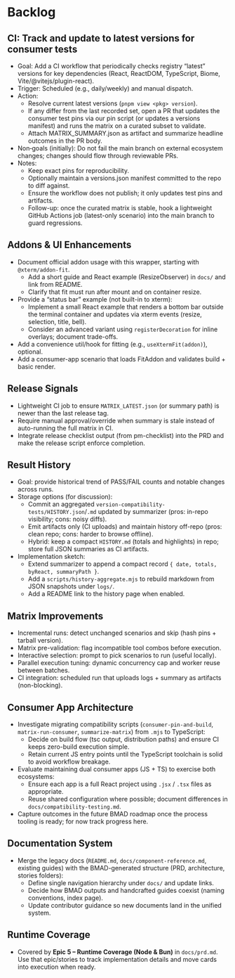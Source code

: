 # Backlog

## CI: Track and update to latest versions for consumer tests

- Goal: Add a CI workflow that periodically checks registry “latest” versions for key dependencies (React, ReactDOM, TypeScript, Biome, Vite/@vitejs/plugin-react).
- Trigger: Scheduled (e.g., daily/weekly) and manual dispatch.
- Action:
  - Resolve current latest versions (`pnpm view <pkg> version`).
  - If any differ from the last recorded set, open a PR that updates the consumer test pins via our pin script (or updates a versions manifest) and runs the matrix on a curated subset to validate.
  - Attach MATRIX_SUMMARY.json as artifact and summarize headline outcomes in the PR body.
- Non‑goals (initially): Do not fail the main branch on external ecosystem changes; changes should flow through reviewable PRs.
- Notes:
  - Keep exact pins for reproducibility.
  - Optionally maintain a versions.json manifest committed to the repo to diff against.
  - Ensure the workflow does not publish; it only updates test pins and artifacts.
  - Follow-up: once the curated matrix is stable, hook a lightweight GitHub Actions job (latest-only scenario) into the main branch to guard regressions.

## Addons & UI Enhancements

- Document official addon usage with this wrapper, starting with `@xterm/addon-fit`.
  - Add a short guide and React example (ResizeObserver) in `docs/` and link from README.
  - Clarify that fit must run after mount and on container resize.
- Provide a “status bar” example (not built-in to xterm):
  - Implement a small React example that renders a bottom bar outside the terminal container and updates via xterm events (resize, selection, title, bell).
  - Consider an advanced variant using `registerDecoration` for inline overlays; document trade-offs.
- Add a convenience util/hook for fitting (e.g., `useXtermFit(addon)`), optional.
- Add a consumer-app scenario that loads FitAddon and validates build + basic render.

## Release Signals

- Lightweight CI job to ensure `MATRIX_LATEST.json` (or summary path) is newer than the last release tag.
- Require manual approval/override when summary is stale instead of auto-running the full matrix in CI.
- Integrate release checklist output (from pm-checklist) into the PRD and make the release script enforce completion.

## Result History

- Goal: provide historical trend of PASS/FAIL counts and notable changes across runs.
- Storage options (for discussion):
  - Commit an aggregated `version-compatibility-tests/HISTORY.json`/`.md` updated by summarizer (pros: in-repo visibility; cons: noisy diffs).
  - Emit artifacts only (CI uploads) and maintain history off-repo (pros: clean repo; cons: harder to browse offline).
  - Hybrid: keep a compact `HISTORY.md` (totals and highlights) in repo; store full JSON summaries as CI artifacts.
- Implementation sketch:
  - Extend summarizer to append a compact record `{ date, totals, byReact, summaryPath }`.
  - Add a `scripts/history-aggregate.mjs` to rebuild markdown from JSON snapshots under `logs/`.
  - Add a README link to the history page when enabled.

## Matrix Improvements

- Incremental runs: detect unchanged scenarios and skip (hash pins + tarball version).
- Matrix pre-validation: flag incompatible tool combos before execution.
- Interactive selection: prompt to pick scenarios to run (useful locally).
- Parallel execution tuning: dynamic concurrency cap and worker reuse between batches.
- CI integration: scheduled run that uploads logs + summary as artifacts (non-blocking).

## Consumer App Architecture

- Investigate migrating compatibility scripts (`consumer-pin-and-build`, `matrix-run-consumer`, `summarize-matrix`) from `.mjs` to TypeScript:
  - Decide on build flow (tsc output, distribution paths) and ensure CI keeps zero-build execution simple.
  - Retain current JS entry points until the TypeScript toolchain is solid to avoid workflow breakage.
- Evaluate maintaining dual consumer apps (JS + TS) to exercise both ecosystems:
  - Ensure each app is a full React project using `.jsx` / `.tsx` files as appropriate.
  - Reuse shared configuration where possible; document differences in `docs/compatibility-testing.md`.
- Capture outcomes in the future BMAD roadmap once the process tooling is ready; for now track progress here.

## Documentation System

- Merge the legacy docs (`README.md`, `docs/component-reference.md`, existing guides) with the BMAD-generated structure (PRD, architecture, stories folders):
  - Define single navigation hierarchy under `docs/` and update links.
  - Decide how BMAD outputs and handcrafted guides coexist (naming conventions, index page).
  - Update contributor guidance so new documents land in the unified system.

## Runtime Coverage

- Covered by **Epic 5 – Runtime Coverage (Node & Bun)** in `docs/prd.md`. Use that epic/stories to track implementation details and move cards into execution when ready.
